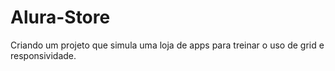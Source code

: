 # Alura-Store
 Criando um projeto que simula uma loja de apps para treinar o uso de grid e responsividade.
